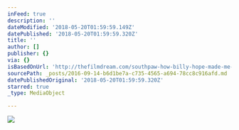 ```yaml
---
inFeed: true
description: ''
dateModified: '2018-05-20T01:59:59.149Z'
datePublished: '2018-05-20T01:59:59.320Z'
title: ''
author: []
publisher: {}
via: {}
isBasedOnUrl: 'http://thefilmdream.com/southpaw-how-billy-hope-made-me-cry.html'
sourcePath: _posts/2016-09-14-b6d1be7a-c735-4565-a694-78cc8c916afd.md
datePublishedOriginal: '2018-05-20T01:59:59.320Z'
starred: true
_type: MediaObject

---
```

<article style=""><img src="http://thefilmdream.com/image/106806829_scaled_350x519.jpg" /></article>
